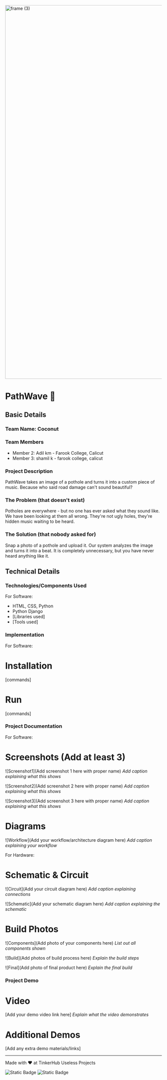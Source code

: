 <img width="3188" height="1202" alt="frame (3)" src="https://github.com/user-attachments/assets/517ad8e9-ad22-457d-9538-a9e62d137cd7" />


# PathWave 🎯


## Basic Details
### Team Name: Coconut


### Team Members
- Member 2: Adil km - Farook College, Calicut
- Member 3: shamil k - farook college, calicut

### Project Description
PathWave takes an image of a pothole and turns it into a custom piece of music. Because who said road damage can't sound beautiful?

### The Problem (that doesn't exist)
Potholes are everywhere - but no one has ever asked what they sound like. We have been looking at them all wrong. They're not ugly holes, they're hidden music waiting to be heard.

### The Solution (that nobody asked for)
Snap a photo of a pothole and upload it. Our system analyzes the image and turns it into a beat. It is completely unnecessary, but you have never heard anything like it.

## Technical Details
### Technologies/Components Used
For Software:
- HTML, CSS, Python
- Python Django
- [Libraries used]
- [Tools used]

### Implementation
For Software:
# Installation
[commands]

# Run
[commands]

### Project Documentation
For Software:

# Screenshots (Add at least 3)
![Screenshot1](Add screenshot 1 here with proper name)
*Add caption explaining what this shows*

![Screenshot2](Add screenshot 2 here with proper name)
*Add caption explaining what this shows*

![Screenshot3](Add screenshot 3 here with proper name)
*Add caption explaining what this shows*

# Diagrams
![Workflow](Add your workflow/architecture diagram here)
*Add caption explaining your workflow*

For Hardware:

# Schematic & Circuit
![Circuit](Add your circuit diagram here)
*Add caption explaining connections*

![Schematic](Add your schematic diagram here)
*Add caption explaining the schematic*

# Build Photos
![Components](Add photo of your components here)
*List out all components shown*

![Build](Add photos of build process here)
*Explain the build steps*

![Final](Add photo of final product here)
*Explain the final build*

### Project Demo
# Video
[Add your demo video link here]
*Explain what the video demonstrates*

# Additional Demos
[Add any extra demo materials/links]

---
Made with ❤️ at TinkerHub Useless Projects 

![Static Badge](https://img.shields.io/badge/TinkerHub-24?color=%23000000&link=https%3A%2F%2Fwww.tinkerhub.org%2F)
![Static Badge](https://img.shields.io/badge/UselessProjects--25-25?link=https%3A%2F%2Fwww.tinkerhub.org%2Fevents%2FQ2Q1TQKX6Q%2FUseless%2520Projects)

